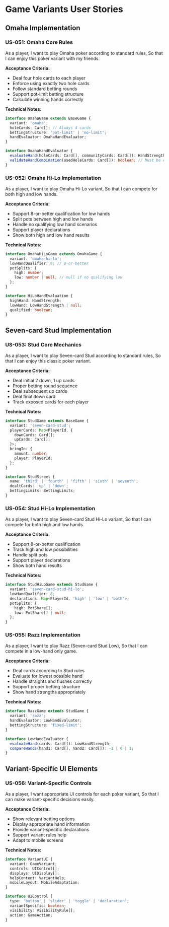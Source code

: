# Game Variants User Stories

## Omaha Implementation

### US-051: Omaha Core Rules
As a player,
I want to play Omaha poker according to standard rules,
So that I can enjoy this poker variant with my friends.

**Acceptance Criteria:**
- Deal four hole cards to each player
- Enforce using exactly two hole cards
- Follow standard betting rounds
- Support pot-limit betting structure
- Calculate winning hands correctly

**Technical Notes:**
```typescript
interface OmahaGame extends BaseGame {
  variant: 'omaha';
  holeCards: Card[]; // Always 4 cards
  bettingStructure: 'pot-limit' | 'no-limit';
  handEvaluator: OmahaHandEvaluator;
}

interface OmahaHandEvaluator {
  evaluateHand(holeCards: Card[], communityCards: Card[]): HandStrength;
  validateHandCombination(usedHoleCards: Card[]): boolean; // Must be exactly 2
}
```

### US-052: Omaha Hi-Lo Implementation
As a player,
I want to play Omaha Hi-Lo variant,
So that I can compete for both high and low hands.

**Acceptance Criteria:**
- Support 8-or-better qualification for low hands
- Split pots between high and low hands
- Handle no qualifying low hand scenarios
- Support player declarations
- Show both high and low hand results

**Technical Notes:**
```typescript
interface OmahaHiLoGame extends OmahaGame {
  variant: 'omaha-hi-lo';
  lowHandQualifier: 8; // 8-or-better
  potSplits: {
    high: number;
    low: number | null; // null if no qualifying low
  };
}

interface HiLoHandEvaluation {
  highHand: HandStrength;
  lowHand: LowHandStrength | null;
  qualified: boolean;
}
```

## Seven-card Stud Implementation

### US-053: Stud Core Mechanics
As a player,
I want to play Seven-card Stud according to standard rules,
So that I can enjoy this classic poker variant.

**Acceptance Criteria:**
- Deal initial 2 down, 1 up cards
- Proper betting round sequence
- Deal subsequent up cards
- Deal final down card
- Track exposed cards for each player

**Technical Notes:**
```typescript
interface StudGame extends BaseGame {
  variant: 'seven-card-stud';
  playerCards: Map<PlayerId, {
    downCards: Card[];
    upCards: Card[];
  }>;
  bringIn: {
    amount: number;
    player: PlayerId;
  };
}

interface StudStreet {
  name: 'third' | 'fourth' | 'fifth' | 'sixth' | 'seventh';
  dealtCards: 'up' | 'down';
  bettingLimits: BettingLimits;
}
```

### US-054: Stud Hi-Lo Implementation
As a player,
I want to play Seven-card Stud Hi-Lo variant,
So that I can compete for both high and low hands.

**Acceptance Criteria:**
- Support 8-or-better qualification
- Track high and low possibilities
- Handle split pots
- Support player declarations
- Show both hand results

**Technical Notes:**
```typescript
interface StudHiLoGame extends StudGame {
  variant: 'seven-card-stud-hi-lo';
  lowHandQualifier: 8;
  declarations: Map<PlayerId, 'high' | 'low' | 'both'>;
  potSplits: {
    high: PotShare[];
    low: PotShare[] | null;
  };
}
```

### US-055: Razz Implementation
As a player,
I want to play Razz (Seven-card Stud Low),
So that I can compete in a low-hand only game.

**Acceptance Criteria:**
- Deal cards according to Stud rules
- Evaluate for lowest possible hand
- Handle straights and flushes correctly
- Support proper betting structure
- Show hand strengths appropriately

**Technical Notes:**
```typescript
interface RazzGame extends StudGame {
  variant: 'razz';
  handEvaluator: LowHandEvaluator;
  bettingStructure: 'fixed-limit';
}

interface LowHandEvaluator {
  evaluateHand(cards: Card[]): LowHandStrength;
  compareHands(hand1: Card[], hand2: Card[]): -1 | 0 | 1;
}
```

## Variant-Specific UI Elements

### US-056: Variant-Specific Controls
As a player,
I want appropriate UI controls for each poker variant,
So that I can make variant-specific decisions easily.

**Acceptance Criteria:**
- Show relevant betting options
- Display appropriate hand information
- Provide variant-specific declarations
- Support variant rules help
- Adapt to mobile screens

**Technical Notes:**
```typescript
interface VariantUI {
  variant: GameVariant;
  controls: UIControl[];
  displays: UIDisplay[];
  helpContent: VariantHelp;
  mobileLayout: MobileAdaptation;
}

interface UIControl {
  type: 'button' | 'slider' | 'toggle' | 'declaration';
  variantSpecific: boolean;
  visibility: VisibilityRule[];
  action: GameAction;
}
```
